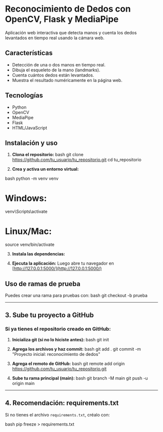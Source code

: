 # Reconocimiento de Dedos con OpenCV, Flask y MediaPipe

Aplicación web interactiva que detecta manos y cuenta los dedos levantados en tiempo real usando la cámara web.

## Características
- Detección de una o dos manos en tiempo real.
- Dibuja el esqueleto de la mano (landmarks).
- Cuenta cuántos dedos están levantados.
- Muestra el resultado numéricamente en la página web.

## Tecnologías
- Python
- OpenCV
- MediaPipe
- Flask
- HTML/JavaScript

## Instalación y uso

1. **Clona el repositorio:**
bash git clone https://github.com/tu_usuario/tu_repositorio.git cd tu_repositorio

2. **Crea y activa un entorno virtual:**

bash python -m venv venv

# Windows:
venv\Scripts\activate

# Linux/Mac:
source venv/bin/activate

3. **Instala las dependencias:**

4. **Ejecuta la aplicación:**
   Luego abre tu navegador en [http://127.0.0.1:5000/](http://127.0.0.1:5000/)

## Uso de ramas de prueba

Puedes crear una rama para pruebas con:
bash git checkout -b prueba

---

## 3. **Sube tu proyecto a GitHub**

### Si ya tienes el repositorio creado en GitHub:

1. **Inicializa git (si no lo hiciste antes):**
bash git init

2. **Agrega los archivos y haz commit:**
bash git add . git commit -m "Proyecto inicial: reconocimiento de dedos"

3. **Agrega el remoto de GitHub:**
bash git remote add origin https://github.com/tu_usuario/tu_repositorio.git

4. **Sube tu rama principal (main):**
bash git branch -M main git push -u origin main

---

## 4. **Recomendación: requirements.txt**

Si no tienes el archivo `requirements.txt`, créalo con:

bash pip freeze > requirements.txt
